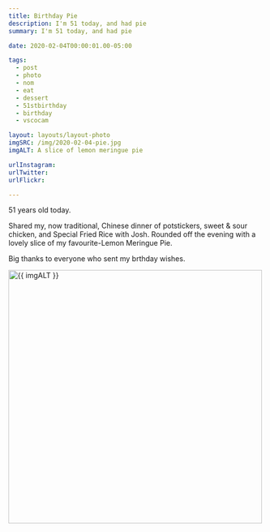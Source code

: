 ```yaml
---
title: Birthday Pie
description: I'm 51 today, and had pie
summary: I'm 51 today, and had pie

date: 2020-02-04T00:00:01.00-05:00

tags:
  - post
  - photo
  - nom
  - eat
  - dessert
  - 51stbirthday
  - birthday
  - vscocam

layout: layouts/layout-photo
imgSRC: /img/2020-02-04-pie.jpg
imgALT: A slice of lemon meringue pie

urlInstagram:
urlTwitter:
urlFlickr:

---
```

51 years old today.

Shared my, now traditional, Chinese dinner of potstickers, sweet & sour chicken, and Special Fried Rice with Josh. Rounded off the evening with a lovely slice of my favourite-Lemon Meringue Pie.

Big thanks to everyone who sent my brthday wishes.

<p><img class="u-photo img-polaroid" src="{{ imgSRC }}" alt="{{ imgALT }}" width="500" height="500"></p>

